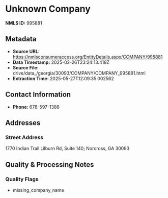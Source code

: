# Unknown Company

**NMLS ID:** 995881

## Metadata
- **Source URL:** https://nmlsconsumeraccess.org/EntityDetails.aspx/COMPANY/995881
- **Data Timestamp:** 2025-02-26T23:24:13.418Z
- **Source File:** drive/data_/georgia/30093/COMPANY/COMPANY_995881.html
- **Extraction Time:** 2025-05-27T12:09:35.002562

## Contact Information
- **Phone:** 678-597-1388

## Addresses
### Street Address
1770 Indian Trail Lilburn Rd, Suite 140; Norcross, GA 30093

## Quality & Processing Notes
### Quality Flags
- missing_company_name
